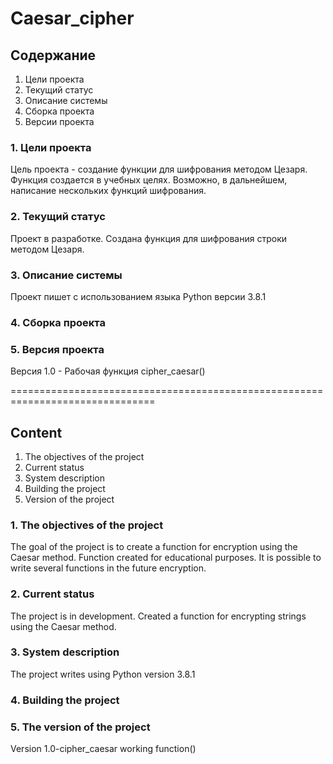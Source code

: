 # Caesar_cipher
## Содержание
1. Цели проекта
2. Текущий статус
3. Описание системы
4. Сборка проекта
5. Версии проекта

### 1. Цели проекта
Цель проекта - создание функции для шифрования методом Цезаря. Функция 
создается в учебных целях. Возможно, в дальнейшем, написание нескольких функций
шифрования.

### 2. Текущий статус
Проект в разработке. Создана функция для шифрования строки методом Цезаря.

### 3. Описание системы
Проект пишет с использованием языка Python версии 3.8.1

### 4. Сборка проекта

### 5. Версия проекта
Версия 1.0 - Рабочая функция cipher_caesar() 

===============================================================================

## Content
1. The objectives of the project
2. Current status
3. System description
4. Building the project
5. Version of the project

### 1. The objectives of the project
The goal of the project is to create a function for encryption using the Caesar method. Function
created for educational purposes. It is possible to write several functions in the future
encryption.

### 2. Current status
The project is in development. Created a function for encrypting strings using the Caesar method.

### 3. System description
The project writes using Python version 3.8.1

### 4. Building the project

### 5. The version of the project
Version 1.0-cipher_caesar working function()
